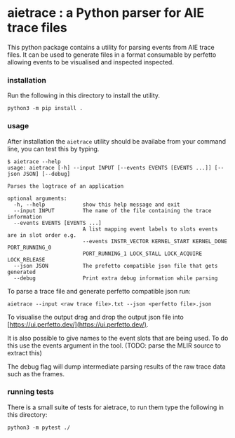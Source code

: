 # aietrace : a Python parser for AIE trace files

This python package contains a utility for parsing events from AIE trace files.
It can be used to generate files in a format consumable by perfetto allowing events to be visualised and inspected inspected.

### installation

Run the following in this directory to install the utility.
```
python3 -m pip install .
```

### usage

After installation the `aietrace` utility should be availabe from your command line, you can test this by typing.
```
$ aietrace --help
usage: aietrace [-h] --input INPUT [--events EVENTS [EVENTS ...]] [--json JSON] [--debug]

Parses the logtrace of an application

optional arguments:
  -h, --help            show this help message and exit
  --input INPUT         The name of the file containing the trace information
  --events EVENTS [EVENTS ...]
                        A list mapping event labels to slots events are in slot order e.g.
                        --events INSTR_VECTOR KERNEL_START KERNEL_DONE PORT_RUNNING_0
                        PORT_RUNNING_1 LOCK_STALL LOCK_ACQUIRE LOCK_RELEASE
  --json JSON           The prefetto compatible json file that gets generated
  --debug               Print extra debug information while parsing
```

To parse a trace file and generate perfetto compatible json run:

```
aietrace --input <raw trace file>.txt --json <perfetto file>.json
```

To visualise the output drag and drop the output json file into [https://ui.perfetto.dev/](https://ui.perfetto.dev/).

It is also possible to give names to the event slots that are being used. To do this use the events argument in the tool. (TODO: parse the MLIR source to extract this)

The debug flag will dump intermediate parsing results of the raw trace data such as the frames.

### running tests
There is a small suite of tests for aietrace, to run them type the following in this directory:
```
python3 -m pytest ./
```
